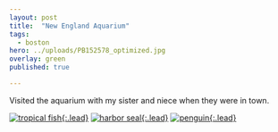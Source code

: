 ```yaml
---
layout: post
title:  "New England Aquarium"
tags:
  - boston
hero: ../uploads/PB152578_optimized.jpg
overlay: green
published: true

---
```


Visited the aquarium with my sister and niece when they were in town.

[![tropical fish](../uploads/PB152578_optimized.jpg){:.lead}](../uploads/PB152578.jpg)
[![harbor seal](../uploads/PB152564_optimized.jpg){:.lead}](../uploads/PB152564.jpg)
[![penguin](../uploads/PB152574_optimized.jpg){:.lead}](../uploads/PB152574.jpg)